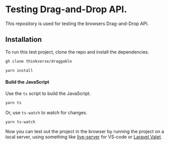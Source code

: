 # Testing Drag-and-Drop API.

This repository is used for testing the browsers Drag-and-Drop API.

## Installation

To run this test project, clone the repo and install the dependencies.

```bash
gh clone thinkverse/draggable
```

```bash
yarn install
```

#### Build the JavaScript

Use the `ts` script to build the JavaScript.

```bash
yarn ts
```

Or, use `ts-watch` to watch for changes.

```bash
yarn ts-watch
```

Now you can test out the project in the browser by running the project on a local server, using something like [live-server](https://marketplace.visualstudio.com/items?itemName=ritwickdey.LiveServer) for VS-code or [Laravel Valet](https://laravel.com/docs/8.x/valet).
